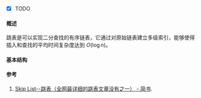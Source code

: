 - [x] TODO

#### 概述

跳表是可以实现二分查找的有序链表，它通过对原始链表建立多级索引，能够使得插入和查找的平均时间复杂度达到 $O(\log{n})$。

#### 基本结构



#### 参考

1. [Skip List--跳表（全网最详细的跳表文章没有之一） - 简书](https://www.jianshu.com/p/9d8296562806).